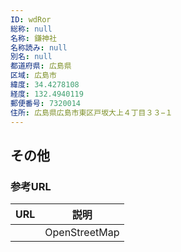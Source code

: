 ```yaml
---
ID: wdRor
総称: null
名称: 鎌神社
名称読み: null
別名: null
都道府県: 広島県
区域: 広島市
緯度: 34.4278108
経度: 132.4940119
郵便番号: 7320014
住所: 広島県広島市東区戸坂大上４丁目３３−１
---
```


## その他

### 参考URL

| URL | 説明          |
| --- | ------------- |
|     | OpenStreetMap |
